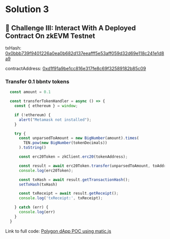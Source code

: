 # Solution 3

## 🌳 Challenge III: Interact With A Deployed Contract On zkEVM Testnet

txHash: [0x0bbb739f9401226a0ea0b682d137eeafff5e53aff059d32d69e118c241e1d8a9](https://testnet-zkevm.polygonscan.com/tx/0x0bbb739f9401226a0ea0b682d137eeafff5e53aff059d32d69e118c241e1d8a9)

contractAddress: [0xd1f91a9be1cc816e317fe8c69f32589182b85c09](https://testnet-zkevm.polygonscan.com/address/0xd1f91a9be1cc816e317fe8c69f32589182b85c09)

### Transfer 0.1 bbntv tokens

```javascript
  const amount = 0.1

  const transferTokenHandler = async () => {
    const { ethereum } = window;

    if (!ethereum) {
      alert("Metamask not installed");
    }

    try {
      const unparsedToAmount = new BigNumber(amount).times(
        TEN.pow(new BigNumber(tokenDecimals))
      ).toString()

      const erc20Token = zkClient.erc20(tokenAddress);

      const result = await erc20Token.transfer(unparsedToAmount, toAddress);
      console.log(erc20Token);

      const txHash = await result.getTransactionHash();
      setTxHash(txHash)

      const txReceipt = await result.getReceipt();
      console.log('txReceipt:', txReceipt);

    } catch (err) {
      console.log(err)
    }
  }
```
Link to full code: [Polygon dApp POC using matic.js](https://github.com/ankitboghra/polygon-dapp-poc/blob/zkevm/src/App.js)
